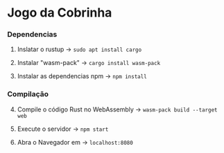 # Jogo da Cobrinha

### Dependencias

1. Inslatar o rustup -> `sudo apt install cargo`

2. Instalar "wasm-pack" -> `cargo install wasm-pack`

3. Instalar as dependencias npm -> `npm install` 

### Compilação

4. Compile o código Rust no WebAssembly -> `wasm-pack build --target web`

5. Execute o servidor -> `npm start`

6. Abra o Navegador em -> `localhost:8080`
